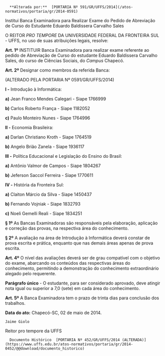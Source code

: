       **Alterada por:**  [PORTARIA Nº 591/GR/UFFS/2014](/atos-normativos/portaria/gr/2014-0591) 

   Institui Banca Examinadora para Realizar Exame do Pedido de Abreviação de Curso do Estudante Eduardo Baldissera Carvalho Sales  

O REITOR *PRO TEMPORE* DA UNIVERSIDADE FEDERAL DA FRONTEIRA SUL - UFFS, no uso de suas atribuições legais, resolve:

 **Art. 1º** INSTITUIR Banca Examinadora para realizar exame referente ao pedido de Abreviação de Curso do estudante Eduardo Baldissera Carvalho Sales, do curso de Ciências Sociais, do *Campus* Chapecó.

 **Art. 2º** Designar como membros da referida Banca:

 (ALTERADO PELA PORTARIA Nº 0591/GR/UFFS/2014)

 **I -** Introdução à Informática:

 **a)** Jean Franco Mendes Calegari - Siape 1766999

 **b)** Carlos Roberto França - Siape 1182052

 **c)** Paulo Monteiro Nunes - Siape 1764996

 **II -** Economia Brasileira:

 **a)** Darlan Christiano Kroth - Siape 1764519

 **b)** Angelo Brião Zanela - Siape 1936117

 **III -** Política Educacional e Legislação do Ensino do Brasil:

 **a)** Antônio Valmor de Campos - Siape 1804267

 **b)** Jeferson Saccol Ferreira - Siape 1770611

 **IV -** História da Fronteira Sul:

 **a)** Claiton Márcio da Silva - Siape 1450437

 **b)** Fernando Vojniak - Siape 1832793

 **c)** Noeli Gemelli Reali - Siape 1834251

 **§ 1º** As Bancas Examinadoras são responsáveis pela elaboração, aplicação e correção das provas, na respectiva área do conhecimento.

 **§ 2º** A avaliação na área de Introdução à Informática deverá constar de prova escrita e prática, enquanto que nas demais áreas apenas de prova escrita.

 **Art. 4º** O nível das avaliações deverá ser de grau compatível com o objetivo do exame, abarcando os conteúdos das respectivas áreas do conhecimento, permitindo a demonstração do conhecimento extraordinário alegado pelo requerente.

 **Parágrafo único** - O estudante, para ser considerado aprovado, deve atingir nota igual ou superior a 7,0 (sete) em cada área do conhecimento.

 **Art. 5º** A Banca Examinadora tem o prazo de trinta dias para conclusão dos trabalhos.

  

   **Data do ato:** Chapecó-SC, 02 de maio de 2014.   
 

    Jaime Giolo   
 Reitor pro tempore da UFFS 

      Documento Histórico  [PORTARIA Nº 452/GR/UFFS/2014 (ALTERADA)](https://www.uffs.edu.br/atos-normativos/portaria/gr/2014-0452/@@download/documento_historico)     
      